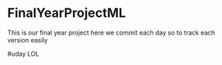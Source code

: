 # FinalYearProjectML
This is our  final year project here we commit each day so to track each version easily 

#uday
LOL
